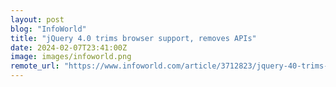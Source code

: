 ```yaml
---
layout: post
blog: "InfoWorld"
title: "jQuery 4.0 trims browser support, removes APIs"
date: 2024-02-07T23:41:00Z
image: images/infoworld.png
remote_url: "https://www.infoworld.com/article/3712823/jquery-40-trims-browser-support-removes-apis.html#tk.rss_applicationdevelopment"
---
```

